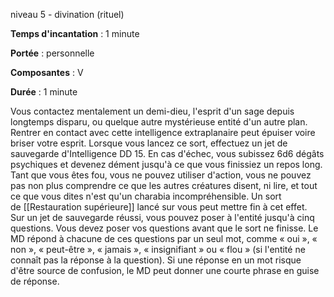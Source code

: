 niveau 5 - divination (rituel)

**Temps d'incantation** : 1 minute

**Portée** : personnelle

**Composantes** : V

**Durée** : 1 minute

Vous contactez mentalement un demi-dieu, l'esprit d'un sage depuis longtemps disparu, ou quelque autre mystérieuse entité d'un autre plan. Rentrer en contact avec cette intelligence extraplanaire peut épuiser voire briser votre esprit. Lorsque vous lancez ce sort, effectuez un jet de sauvegarde d'Intelligence DD 15. En cas d'échec, vous subissez 6d6 dégâts psychiques et devenez dément jusqu'à ce que vous finissiez un repos long. Tant que vous êtes fou, vous ne pouvez utiliser d'action, vous ne pouvez pas non plus comprendre ce que les autres créatures disent, ni lire, et tout ce que vous dites n'est qu'un charabia incompréhensible. Un sort de [[Restauration supérieure]] lancé sur vous peut mettre fin à cet effet.  
Sur un jet de sauvegarde réussi, vous pouvez poser à l'entité jusqu'à cinq questions. Vous devez poser vos questions avant que le sort ne finisse. Le MD répond à chacune de ces questions par un seul mot, comme « oui », « non », « peut-être », « jamais », « insignifiant » ou « flou » (si l'entité ne connaît pas la réponse à la question). Si une réponse en un mot risque d'être source de confusion, le MD peut donner une courte phrase en guise de réponse.